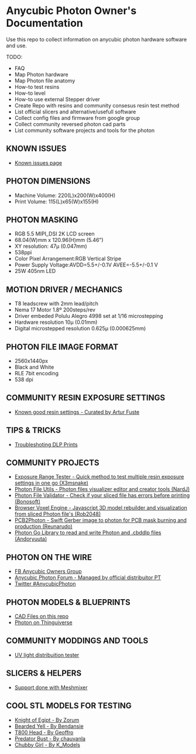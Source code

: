 # Anycubic Photon Owner's Documentation

Use this repo to collect information on anycubic photon hardware software and use.

TODO:

- FAQ
- Map Photon hardware
- Map Photon file anatomy
- How-to test resins
- How-to level
- How-to use external Stepper driver
- Create Repo with resins and community consesus resin test method
- List official slicers and alternative/usefull software
- Collect config files and firmware from google group
- Collect community reversed photon cad parts
- List community software projects and tools for the photon

## KNOWN ISSUES
- [Known issues page](photon-common-issues.md)

## PHOTON DIMENSIONS
- Machine Volume: 220(L)x200(W)x400(H)
- Print Volume: 115(L)x65(W)x155(H)

## PHOTON MASKING 
- RGB 5.5 MIPI_DSI 2K LCD screen
- 68.04(W)mm x 120.96(H)mm (5.46")
- XY resolution: 47µ (0.047mm)
- 538ppi
- Color Pixel Arrangement:RGB Vertical Stripe
- Power Supply Voltage:AVDD=5.5+/-0.1V AVEE=-5.5+/-0.1 V
- 25W 405nm LED

## MOTION DRIVER / MECHANICS
- T8 leadscrew with 2mm lead/pitch
- Nema 17 Motor 1.8º 200steps/rev
- Driver embeded Polulu Alegro 4998 set at 1/16 microstepping
- Hardware resolution 10µ (0.01mm)
- Digital microstepped resolution 0.625µ (0.000625mm)

## PHOTON FILE IMAGE FORMAT
- 2560x1440px 
- Black and White 
- RLE 7bit encoding
- 538 dpi

## COMMUNITY RESIN EXPOSURE SETTINGS
- [Known good resin settings - Curated by Artur Fuste](https://docs.google.com/spreadsheets/d/1crvzMnt_8NJXAsABinoIhcOjE8l3h7s0L82Zlh1vkL8/edit#gid=0)

## TIPS & TRICKS
- [Troubleshoting DLP Prints](https://l3d.ie/2018/06/29/dlp-3d-printing-troubleshooting/)

## COMMUNITY PROJECTS
- [Exposure Range Tester - Quick method to test multiple resin exposure settings in one go (X3msnake)](https://github.com/altLab/photon-resin-calibration) 
- [Photon File Utils - Photon files visualizer editor and creator tools (NardJ)](https://github.com/NardJ/PhotonFileUtils)
- [Photon File Validator -  Check if your sliced file has errors before printing (Bonosoft)](https://github.com/Photonsters/PhotonFileViewer)
- [Browser Voxel Engine - Javascript 3D model rebuilder and visualization from sliced Photon file's (Rob2048)](https://github.com/Rob2048/PhotonTool)
- [PCB2Photon - Swift Gerber image to photon for PCB  mask burning and production (Reunarudo)](https://github.com/Reonarudo/pcb2photon)
- [Photon Go Library to read and write Photon and .cbddlp files (Andoryuuta)](https://github.com/Andoryuuta/photon)

## PHOTON ON THE WIRE
- [FB Anycubic Owners Group](https://www.facebook.com/groups/AnycubicPhoton/?ref=group_header)
- [Anycubic Photon Forum - Managed by official distribuitor PT](http://photonforum.statusavailable.pt/viewforum.php?f=23)
- [Twitter #AnycubicPhoton](https://twitter.com/hashtag/ANYCUBICPHOTON?src=hash)

## PHOTON MODELS & BLUEPRINTS
- [CAD Files on this repo](https://github.com/altLab/anycubic-photon-docs/tree/master/photon-blueprints)
- [Photon on Thinguiverse](https://www.thingiverse.com/search?q=Anycubic+Photon)

## COMMUNITY MODDINGS AND TOOLS
- [UV light distribuition tester](https://www.facebook.com/kzhkshj/posts/1782894801789685)

## SLICERS & HELPERS
- [Support done with Meshmixer](https://youtu.be/OXFKVmMwXCQ?t=2m10s)

## COOL STL MODELS FOR TESTING
- [Knight of Egipt - By Zorum](https://www.thingiverse.com/thing:1826018)
- [Bearded Yell - By Bendansie](https://www.thingiverse.com/thing:1376314)
- [T800 Head - By Geoffro](https://www.cgtrader.com/free-3d-print-models/art/sculptures/t-800-single-and-3-piece-high-detail-head)
- [Predator Bust - By chauvanla](https://www.turbosquid.com/3d-models/free-obj-model-predator-bust-sculpture/695753)
- [Chubby Girl - By K_Models](https://www.turbosquid.com/FullPreview/Index.cfm/ID/805220#)

